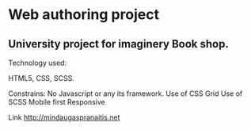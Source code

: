 # Web authoring project

 ## University project for imaginery Book shop.


 Technology used:

 HTML5, CSS, SCSS.

Constrains:
No Javascript or any its framework.
Use of CSS Grid
Use of SCSS
Mobile first
Responsive


Link http://mindaugaspranaitis.net
